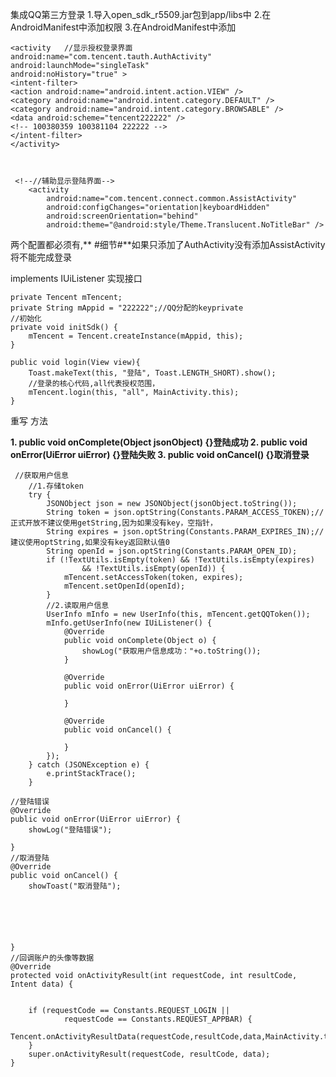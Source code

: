 集成QQ第三方登录
1.导入open_sdk_r5509.jar包到app/libs中
2.在AndroidManifest中添加权限
3.在AndroidManifest中添加
        
    <activity   //显示授权登录界面
    android:name="com.tencent.tauth.AuthActivity"
    android:launchMode="singleTask"
    android:noHistory="true" >
    <intent-filter>
    <action android:name="android.intent.action.VIEW" />
    <category android:name="android.intent.category.DEFAULT" />
    <category android:name="android.intent.category.BROWSABLE" />
    <data android:scheme="tencent222222" />
    <!-- 100380359 100381104 222222 -->
    </intent-filter>
    </activity>
    


     <!--//辅助显示登陆界面-->
        <activity
            android:name="com.tencent.connect.common.AssistActivity"
            android:configChanges="orientation|keyboardHidden"
            android:screenOrientation="behind"
            android:theme="@android:style/Theme.Translucent.NoTitleBar" />
两个配置都必须有,**
#细节#**如果只添加了AuthActivity没有添加AssistActivity  将不能完成登录


implements IUiListener  实现接口


    private Tencent mTencent;
    private String mAppid = "222222";//QQ分配的keyprivate 
	//初始化
    private void initSdk() {
        mTencent = Tencent.createInstance(mAppid, this);
    }

    public void login(View view){
        Toast.makeText(this, "登陆", Toast.LENGTH_SHORT).show();
        //登录的核心代码,all代表授权范围，
        mTencent.login(this, "all", MainActivity.this);
    }



重写 方法

**1. public void onComplete(Object jsonObject) {}登陆成功
2. public void onError(UiError uiError) {}登陆失败
3. public void onCancel() {}取消登录**
		
     //获取用户信息
        //1.存储token
        try {
            JSONObject json = new JSONObject(jsonObject.toString());
            String token = json.optString(Constants.PARAM_ACCESS_TOKEN);//正式开放不建议使用getString,因为如果没有key，空指针，
            String expires = json.optString(Constants.PARAM_EXPIRES_IN);//建议使用optString,如果没有key返回默认值0
            String openId = json.optString(Constants.PARAM_OPEN_ID);
            if (!TextUtils.isEmpty(token) && !TextUtils.isEmpty(expires)
                    && !TextUtils.isEmpty(openId)) {
                mTencent.setAccessToken(token, expires);
                mTencent.setOpenId(openId);
            }
            //2.读取用户信息
            UserInfo mInfo = new UserInfo(this, mTencent.getQQToken());
            mInfo.getUserInfo(new IUiListener() {
                @Override
                public void onComplete(Object o) {
                    showLog("获取用户信息成功："+o.toString());
                }

                @Override
                public void onError(UiError uiError) {

                }

                @Override
                public void onCancel() {

                }
            });
        } catch (JSONException e) {
            e.printStackTrace();
        }

    //登陆错误
    @Override
    public void onError(UiError uiError) {
        showLog("登陆错误");

    }
    //取消登陆
    @Override
    public void onCancel() {
        showToast("取消登陆");






    }
    //回调账户的头像等数据
    @Override
    protected void onActivityResult(int requestCode, int resultCode, Intent data) {


        if (requestCode == Constants.REQUEST_LOGIN ||
                requestCode == Constants.REQUEST_APPBAR) {
            Tencent.onActivityResultData(requestCode,resultCode,data,MainActivity.this);
        }
        super.onActivityResult(requestCode, resultCode, data);
    }
